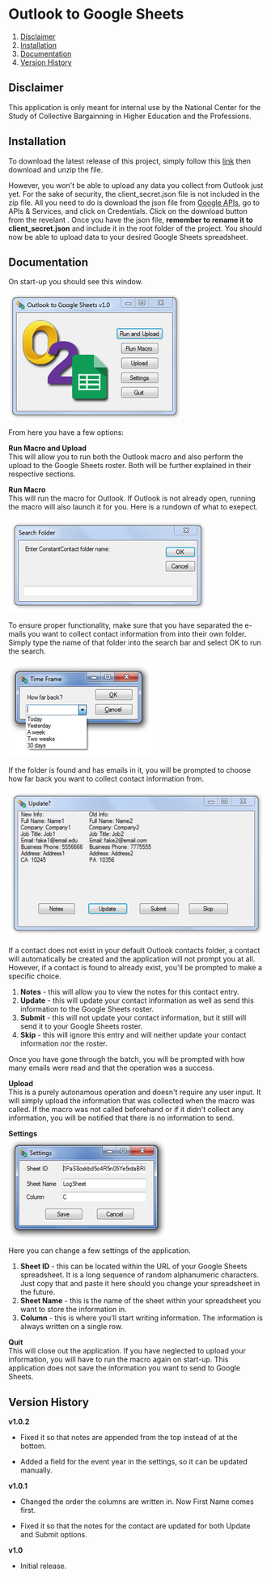 # Outlook to Google Sheets

1. [Disclaimer](#disclaimer)
2. [Installation](#installation)
3. [Documentation](#documentation)
4. [Version History](#version-history)

## Disclaimer

This application is only meant for internal use by the National Center for the Study of Collective Bargainning in Higher Education and the Professions.

## Installation

To download the latest release of this project, simply follow this [link](https://github.com/mcardenas389/Outlook-To-Google-Sheets/releases) then download and unzip the file.

However, you won't be able to upload any data you collect from Outlook just yet. For the sake of security, the client_secret.json file is not included in the zip file. All you need to do is download the json file from [Google APIs](https://console.developers.google.com), go to APIs & Services, and click on Credentials. Click on the download button from the revelant . Once you have the json file, **remember to rename it to client_secret.json** and include it in the root folder of the project. You should now be able to upload data to your desired Google Sheets spreadsheet.

## Documentation

On start-up you should see this window.

![main window](https://raw.githubusercontent.com/mcardenas389/Outlook-To-Google-Sheets/master/documentation%20images/main%20window.PNG)

From here you have a few options:

**Run Macro and Upload**<br />
This will allow you to run both the Outlook macro and also perform the upload to the Google Sheets roster. Both will be further explained in their respective sections.

**Run Macro**<br />
This will run the macro for Outlook. If Outlook is not already open, running the macro will also launch it for you. Here is a rundown of what to exepect.
  
![search folder window](https://raw.githubusercontent.com/mcardenas389/Outlook-To-Google-Sheets/master/documentation%20images/search%20folder%20window.PNG)
  
To ensure proper functionality, make sure that you have separated the e-mails you want to collect contact information from into their own folder. Simply type the name of that folder into the search bar and select OK to run the search.

![time frame window](https://raw.githubusercontent.com/mcardenas389/Outlook-To-Google-Sheets/master/documentation%20images/time%20frame%20window.png)

If the folder is found and has emails in it, you will be prompted to choose how far back you want to collect contact information from.

![update window](https://raw.githubusercontent.com/mcardenas389/Outlook-To-Google-Sheets/master/documentation%20images/update%20window.PNG)

If a contact does not exist in your default Outlook contacts folder, a contact will automatically be created and the application will not prompt you at all. However, if a contact is found to already exist, you'll be prompted to make a specific choice.

1. **Notes** - this will allow you to view the notes for this contact entry.
2. **Update** - this will update your contact information as well as send this information to the Google Sheets roster.
3. **Submit** - this will not update your contact information, but it still will send it to your Google Sheets roster.
4. **Skip** - this will ignore this entry and will neither update your contact information nor the roster.

Once you have gone through the batch, you will be prompted with how many emails were read and that the operation was a success.

**Upload**<br />
This is a purely autonamous operation and doesn't require any user input. It will simply upload the information that was collected when the macro was called. If the macro was not called beforehand or if it didn't collect any information, you will be notified that there is no information to send.

**Settings**<br />
![settings window](https://raw.githubusercontent.com/mcardenas389/Outlook-To-Google-Sheets/master/documentation%20images/settings%20window.PNG)

Here you can change a few settings of the application.

1. **Sheet ID** - this can be located within the URL of your Google Sheets spreadsheet. It is a long sequence of random alphanumeric characters. Just copy that and paste it here should you change your spreadsheet in the future.
2. **Sheet Name** - this is the name of the sheet within your spreadsheet you want to store the information in.
3. **Column** - this is where you'll start writing information. The information is always written on a single row.

**Quit**<br />
This will close out the application. If you have neglected to upload your information, you will have to run the macro again on start-up. This application does not save the information you want to send to Google Sheets.

## Version History
**v1.0.2**<br />

* Fixed it so that notes are appended from the top instead of at the bottom.

* Added a field for the event year in the settings, so it can be updated manually.

**v1.0.1**<br />

* Changed the order the columns are written in. Now First Name comes first.

* Fixed it so that the notes for the contact are updated for both Update and Submit options.

**v1.0**<br />

* Initial release.
